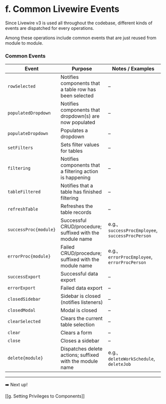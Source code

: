 # f. Common Livewire Events

Since Livewire v3 is used all throughout the codebase, different kinds of events are dispatched for every operations. 

Among these operations include common events that are just reused from module to module.

### Common Events

| Event                 | Purpose                                                  | Notes / Examples                                 |
| --------------------- | -------------------------------------------------------- | ------------------------------------------------ |
| `rowSelected`         | Notifies components that a table row has been selected   | –                                                |
| `populatedDropdown`   | Notifies components that dropdown(s) are now populated   | –                                                |
| `populateDropdown`    | Populates a dropdown                                     | –                                                |
| `setFilters`          | Sets filter values for tables                            | –                                                |
| `filtering`           | Notifies components that a filtering action is happening | –                                                |
| `tableFiltered`       | Notifies that a table has finished filtering             | –                                                |
| `refreshTable`        | Refreshes the table records                              | –                                                |
| `successProc{module}` | Successful CRUD/procedure; suffixed with the module name | e.g., `successProcEmployee`, `successProcPerson` |
| `errorProc{module}`   | Failed CRUD/procedure; suffixed with the module name     | e.g., `errorProcEmployee`, `errorProcPerson`     |
| `successExport`       | Successful data export                                   | –                                                |
| `errorExport`         | Failed data export                                       | –                                                |
| `closedSidebar`       | Sidebar is closed (notifies listeners)                   | –                                                |
| `closedModal`         | Modal is closed                                          | –                                                |
| `clearSelected`       | Clears the current table selection                       | –                                                |
| `clear`               | Clears a form                                            | –                                                |
| `close`               | Closes a sidebar                                         | –                                                |
| `delete{module}`      | Dispatches delete actions; suffixed with the module name | e.g., `deleteWorkSchedule`, `deleteJob`          |

---

➡️ Next up!

[[g. Setting Privileges to Components]]